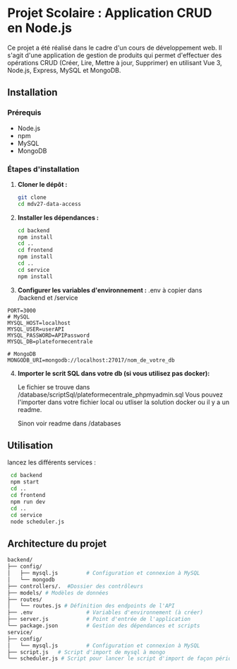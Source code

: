 # Projet Scolaire : Application CRUD en Node.js

Ce projet a été réalisé dans le cadre d'un cours de développement web. Il s'agit d'une application de gestion de produits qui permet d'effectuer des opérations CRUD (Créer, Lire, Mettre à jour, Supprimer) en utilisant Vue 3, Node.js, Express, MySQL et MongoDB.

## Installation

### Prérequis

- Node.js
- npm
- MySQL
- MongoDB

### Étapes d'installation

1. **Cloner le dépôt :**

   ```bash
   git clone 
   cd mdv27-data-access
   ```
2. **Installer les dépendances :**
    ```bash
   cd backend
   npm install
   cd ..
   cd frontend 
   npm install
   cd ..
   cd service 
   npm install

3. **Configurer les variables d'environnement :**
.env à copier dans /backend et /service 
```ìni
PORT=3000
# MySQL
MYSQL_HOST=localhost
MYSQL_USER=userAPI
MYSQL_PASSWORD=APIPassword
MYSQL_DB=plateformecentrale

# MongoDB
MONGODB_URI=mongodb://localhost:27017/nom_de_votre_db
````

4. **Importer le scrit SQL dans votre db (si vous utilisez pas docker):**

   Le fichier se trouve dans /database/scriptSql/plateformecentrale_phpmyadmin.sql
   Vous pouvez l'importer dans votre fichier local ou utliser la solution docker ou il y a un readme.
   
   Sinon voir readme dans /databases

## Utilisation
lancez les différents services :
```bash
 cd backend 
 npm start
 cd ..
 cd frontend
 npm run dev
 cd ..
 cd service
 node scheduler.js 
```

## Architecture du projet
```bash
backend/
├── config/
│   ├── mysql.js         # Configuration et connexion à MySQL
│   └── mongodb
├── controllers/.  #Dossier des contrôleurs
├── models/ # Modèles de données 
├── routes/
│   └── routes.js # Définition des endpoints de l'API
├── .env                 # Variables d'environnement (à créer)
├── server.js            # Point d'entrée de l'application
└── package.json         # Gestion des dépendances et scripts
service/
├── config/
│   └── mysql.js         # Configuration et connexion à MySQL
├── script.js   # Script d'import de mysql à mongo
└── scheduler.js # Script pour lancer le script d'import de façon périodique